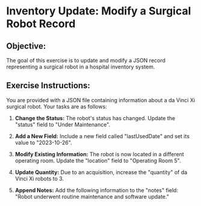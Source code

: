 # Inventory Update: Modify a Surgical Robot Record

## Objective: 

The goal of this exercise is to update and modify a JSON record representing a surgical robot in a hospital inventory system.

## Exercise Instructions:

You are provided with a JSON file containing information about a da Vinci Xi surgical robot. Your tasks are as follows:

1. **Change the Status:** The robot's status has changed. Update the "status" field to "Under Maintenance".
2. **Add a New Field:**  Include a new field called "lastUsedDate" and set its value to "2023-10-26".
3. **Modify Existing Information:** The robot is now located in a different operating room. Update the "location" field to "Operating Room 5".
4. **Update Quantity:** Due to an acquisition, increase the "quantity" of da Vinci Xi robots to 3.

5. **Append Notes:** Add the following information to the "notes" field:  "Robot underwent routine maintenance and software update."



